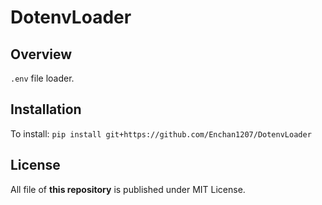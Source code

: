# DotenvLoader

## Overview

`.env` file loader.

## Installation

To install: `pip install git+https://github.com/Enchan1207/DotenvLoader`

## License

All file of **this repository** is published under MIT License.  

